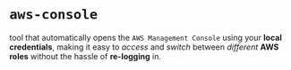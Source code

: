 # `aws-console`

tool that automatically opens the `AWS Management Console` using your **local credentials**, making it easy to *access*
and *switch* between *different* **AWS roles** without the hassle of **re-logging** in.
